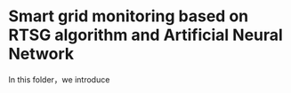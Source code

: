 # Smart grid monitoring based on RTSG algorithm and Artificial Neural Network
 In this folder，we introduce 

